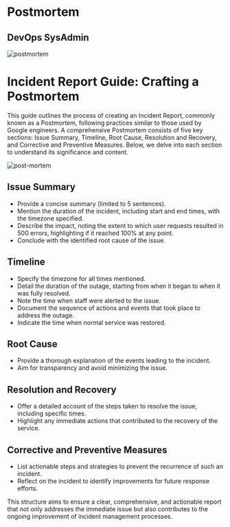 <h1>Postmortem</h1>
<h2>DevOps SysAdmin</h2>

![postmortem](https://github.com/anthonyosigbe/alx-system_engineering-devops/assets/45193993/0dd31a53-d4e0-4407-a305-4dd55dc1e738)

# Incident Report Guide: Crafting a Postmortem

This guide outlines the process of creating an Incident Report, commonly known as a Postmortem, following practices similar to those used by Google engineers. A comprehensive Postmortem consists of five key sections: Issue Summary, Timeline, Root Cause, Resolution and Recovery, and Corrective and Preventive Measures. Below, we delve into each section to understand its significance and content.


![post-mortem](https://github.com/anthonyosigbe/alx-system_engineering-devops/assets/45193993/8545e2da-7c8a-4bc6-9ac9-7f7824d50015)

## Issue Summary

- Provide a concise summary (limited to 5 sentences).
- Mention the duration of the incident, including start and end times, with the timezone specified.
- Describe the impact, noting the extent to which user requests resulted in 500 errors, highlighting if it reached 100% at any point.
- Conclude with the identified root cause of the issue.

## Timeline

- Specify the timezone for all times mentioned.
- Detail the duration of the outage, starting from when it began to when it was fully resolved.
- Note the time when staff were alerted to the issue.
- Document the sequence of actions and events that took place to address the outage.
- Indicate the time when normal service was restored.

## Root Cause

- Provide a thorough explanation of the events leading to the incident.
- Aim for transparency and avoid minimizing the issue.

## Resolution and Recovery

- Offer a detailed account of the steps taken to resolve the issue, including specific times.
- Highlight any immediate actions that contributed to the recovery of the service.

## Corrective and Preventive Measures

- List actionable steps and strategies to prevent the recurrence of such an incident.
- Reflect on the incident to identify improvements for future response efforts.

This structure aims to ensure a clear, comprehensive, and actionable report that not only addresses the immediate issue but also contributes to the ongoing improvement of incident management processes.
